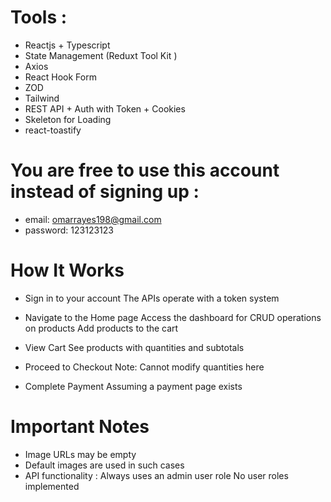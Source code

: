 # Tools :
- Reactjs + Typescript
- State Management (Reduxt Tool Kit )
- Axios
- React Hook Form
- ZOD
- Tailwind
- REST API + Auth with Token + Cookies
- Skeleton for Loading
- react-toastify
  
# You are free to use this account instead of signing up :
- email: omarrayes198@gmail.com
- password: 123123123
  
# How It Works
- Sign in to your account
    The APIs operate with a token system
    
- Navigate to the Home page
   Access the dashboard for CRUD operations on products
   Add products to the cart
  
- View Cart
   See products with quantities and subtotals

- Proceed to Checkout
   Note: Cannot modify quantities here
  
- Complete Payment
   Assuming a payment page exists
  
# Important Notes
- Image URLs may be empty
- Default images are used in such cases
- API functionality :
    Always uses an admin user role
    No user roles implemented
